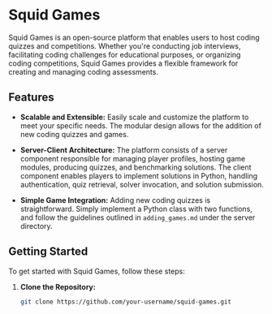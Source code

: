 # Squid Games

Squid Games is an open-source platform that enables users to host coding quizzes and competitions. Whether you're conducting job interviews, facilitating coding challenges for educational purposes, or organizing coding competitions, Squid Games provides a flexible framework for creating and managing coding assessments.

## Features

- **Scalable and Extensible:** Easily scale and customize the platform to meet your specific needs. The modular design allows for the addition of new coding quizzes and games.

- **Server-Client Architecture:** The platform consists of a server component responsible for managing player profiles, hosting game modules, producing quizzes, and benchmarking solutions. The client component enables players to implement solutions in Python, handling authentication, quiz retrieval, solver invocation, and solution submission.

- **Simple Game Integration:** Adding new coding quizzes is straightforward. Simply implement a Python class with two functions, and follow the guidelines outlined in `adding_games.md` under the server directory.

## Getting Started

To get started with Squid Games, follow these steps:

1. **Clone the Repository:**
   ```bash
   git clone https://github.com/your-username/squid-games.git
